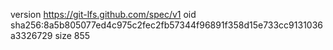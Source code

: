 version https://git-lfs.github.com/spec/v1
oid sha256:8a5b805077ed4c975c2fec2fb57344f96891f358d15e733cc9131036a3326729
size 855
